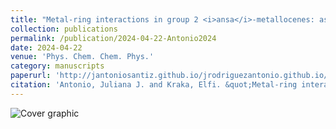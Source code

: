 ```yaml
---
title: "Metal-ring interactions in group 2 <i>ansa</i>-metallocenes: assessed with the local vibrational mode theory"
collection: publications
permalink: /publication/2024-04-22-Antonio2024
date: 2024-04-22
venue: 'Phys. Chem. Chem. Phys.'
category: manuscripts
paperurl: 'http://jantoniosantiz.github.io/jrodriguezantonio.github.io/files/paper1.pdf'
citation: 'Antonio, Juliana J. and Kraka, Elfi. &quot;Metal-ring interactions in group 2 ansa-metallocenes: assessed with the local vibrational mode theory&quot; <i>Phys. Chem. Chem. Phys.</i>, <b>2024</b>, <i>26</i>, 15143-15155'
---
```



![Cover graphic](https://jantoniosantiz.github.io/jrodriguezantonio.github.io/images/Draft4.svg)